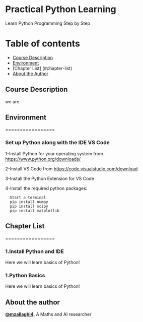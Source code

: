 # Practical Python Learning
Learn Python Programming Step by Step

Table of contents
=================

<!--ts-->
* [Course Description](#course-description)
* [Environment](#environment)
* [Chapter List] (#chapter-list)
* [About the Author](#about-the-author)
<!--te-->

## Course Description
we are

## Environment
=================
### Set up Python along with the IDE VS Code
1-Install Python for your operating system from  https://www.python.org/downloads/

2-Install VS Code from https://code.visualstudio.com/download 

3-Install the Python Extension for VS Code

4-Install the required python packages:

      Start a terminal
      pip install numpy
      pip install scipy
      pip install matplotlib




## Chapter List
=================
### 1.Install Python and IDE
Here we will learn basics of Python!






### 1.Python Basics
Here we will learn basics of Python!



## About the author
[**@mzallaghi4**](https://twitter.com/MehdiZallaghi), A Maths and AI researcher 

